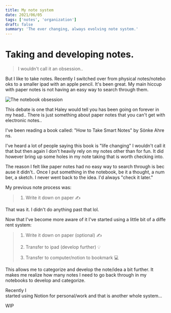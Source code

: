 ```yaml
---
title: My note system
date: 2021/06/05
tags: ['notes', 'organization']
draft: false
summary: 'The ever changing, always evolving note system.'
---
```


# Taking and developing notes.

> I wouldn't call it an obsession.. 

But I like to take notes. Recently I switched over from physical notes/notebooks to a smaller ipad with an apple pencil. It's been great. My main hiccup with paper notes is not having an easy way to search through them.

![The notebook obsession](/static/images/notes/notesPoll.png)

This debate is one that Haley would tell you has been going on forever in my head.. There is just something about paper notes that you can't get with electronic notes..

I've been reading a book called: "How to Take Smart Notes" by Sönke Ahrens.

I've heard a lot of people saying this book is "life changing" I wouldn't call it that but then again I don't heavily rely on my notes other than for fun. It did however bring up some holes in my note taking that is worth checking into.

The reason I felt like paper notes had no easy way to search through is because it didn't.. Once I put something in the notebook, be it a thought, a number, a sketch. I never went back to the idea. I'd always "check it later."

My previous note process was:

> 1. Write it down on paper ✍️

That was it. I didn't do anything past that lol.

Now that I've become more aware of it I've started using a little bit of a different system:

> 1. Write it down on paper (optional) ✍️
>
> 2. Transfer to ipad (develop further) 💡
>
> 3. Transfer to computer/notion to bookmark 💻

This allows me to categorize and develop the note/idea a bit further. It makes me realize how many notes I need to go back through in my notebooks to develop and categorize.

Recently I started using Notion for personal/work and that is another whole system...

WIP
